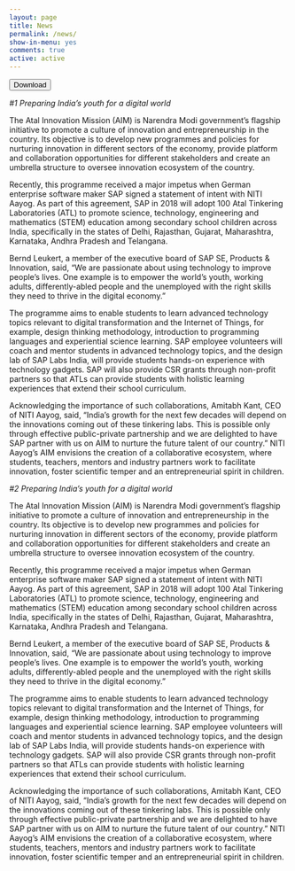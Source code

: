 ```yaml
---
layout: page
title: News
permalink: /news/
show-in-menu: yes
comments: true
active: active
---
```


<a href="https://mirror.hmc.edu/ctan/macros/latex/contrib/jmlr/sample-books/jmlrbook-sample.pdf" download>
	<button>Download</button>
</a>

*#1 Preparing India’s youth for a digital world*
 
The Atal Innovation Mission (AIM) is Narendra Modi government’s flagship initiative to promote a culture of innovation and entrepreneurship in the country. Its objective is to develop new programmes and policies for nurturing innovation in different sectors of the economy, provide platform and collaboration opportunities for different stakeholders and create an umbrella structure to oversee innovation ecosystem of the country.

Recently, this programme received a major impetus when German enterprise software maker SAP signed a statement of intent with NITI Aayog. As part of this agreement, SAP in 2018 will adopt 100 Atal Tinkering Laboratories (ATL) to promote science, technology, engineering and mathematics (STEM) education among secondary school children across India, specifically in the states of Delhi, Rajasthan, Gujarat, Maharashtra, Karnataka, Andhra Pradesh and Telangana.

Bernd Leukert, a member of the executive board of SAP SE, Products & Innovation, said, “We are passionate about using technology to improve people’s lives. One example is to empower the world’s youth, working adults, differently-abled people and the unemployed with the right skills they need to thrive in the digital economy.”

The programme aims to enable students to learn advanced technology topics relevant to digital transformation and the Internet of Things, for example, design thinking methodology, introduction to programming languages and experiential science learning. SAP employee volunteers will coach and mentor students in advanced technology topics, and the design lab of SAP Labs India, will provide students hands-on experience with technology gadgets. SAP will also provide CSR grants through non-profit partners so that ATLs can provide students with holistic learning experiences that extend their school curriculum.

Acknowledging the importance of such collaborations, Amitabh Kant, CEO of NITI Aayog, said, “India’s growth for the next few decades will depend on the innovations coming out of these tinkering labs. This is possible only through effective public-private partnership and we are delighted to have SAP partner with us on AIM to nurture the future talent of our country.” NITI Aayog’s AIM envisions the creation of a collaborative ecosystem, where students, teachers, mentors and industry partners work to facilitate innovation, foster scientific temper and an entrepreneurial spirit in children.


*#2 Preparing India’s youth for a digital world*
 
The Atal Innovation Mission (AIM) is Narendra Modi government’s flagship initiative to promote a culture of innovation and entrepreneurship in the country. Its objective is to develop new programmes and policies for nurturing innovation in different sectors of the economy, provide platform and collaboration opportunities for different stakeholders and create an umbrella structure to oversee innovation ecosystem of the country.

Recently, this programme received a major impetus when German enterprise software maker SAP signed a statement of intent with NITI Aayog. As part of this agreement, SAP in 2018 will adopt 100 Atal Tinkering Laboratories (ATL) to promote science, technology, engineering and mathematics (STEM) education among secondary school children across India, specifically in the states of Delhi, Rajasthan, Gujarat, Maharashtra, Karnataka, Andhra Pradesh and Telangana.

Bernd Leukert, a member of the executive board of SAP SE, Products & Innovation, said, “We are passionate about using technology to improve people’s lives. One example is to empower the world’s youth, working adults, differently-abled people and the unemployed with the right skills they need to thrive in the digital economy.”

The programme aims to enable students to learn advanced technology topics relevant to digital transformation and the Internet of Things, for example, design thinking methodology, introduction to programming languages and experiential science learning. SAP employee volunteers will coach and mentor students in advanced technology topics, and the design lab of SAP Labs India, will provide students hands-on experience with technology gadgets. SAP will also provide CSR grants through non-profit partners so that ATLs can provide students with holistic learning experiences that extend their school curriculum.

Acknowledging the importance of such collaborations, Amitabh Kant, CEO of NITI Aayog, said, “India’s growth for the next few decades will depend on the innovations coming out of these tinkering labs. This is possible only through effective public-private partnership and we are delighted to have SAP partner with us on AIM to nurture the future talent of our country.” NITI Aayog’s AIM envisions the creation of a collaborative ecosystem, where students, teachers, mentors and industry partners work to facilitate innovation, foster scientific temper and an entrepreneurial spirit in children.
